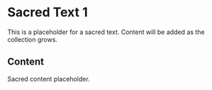 # Sacred Text 1

This is a placeholder for a sacred text. Content will be added as the collection grows.

## Content

Sacred content placeholder.